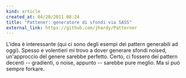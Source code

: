```yaml
---
kind: article
created_at: 04/20/2011 08:24
title: "Pattener: generatore di sfondi via SASS"
external_link: https://github.com/jhardy/Patterner
---
```


L'idea è interessante (qui ci sono degli esempi dei pattern generabili ad oggi). Spesso e volentieri mi trovo a dover generare sfondi noised, un'approccio del genere sarebbe perfetto. Certo, ci fossero dei pattern decenti -- gradienti, o noise, appunto -- sarebbe pure meglio. Ma si può sempre forkare.
